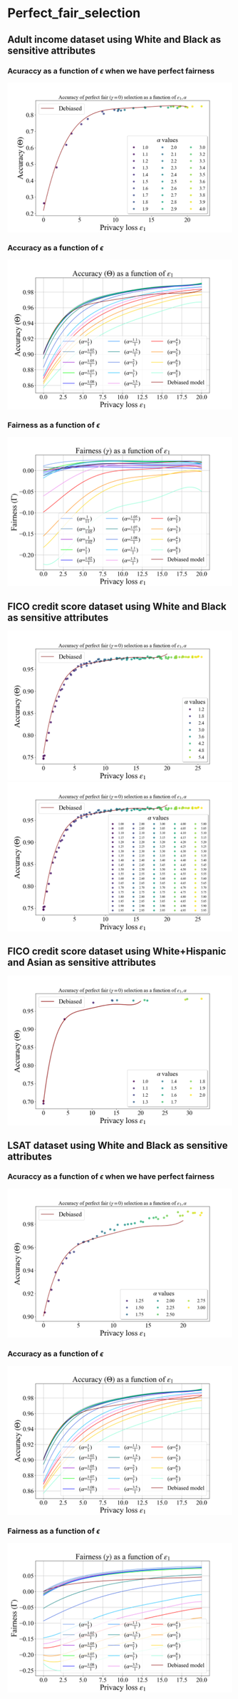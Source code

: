 # Perfect_fair_selection


## Adult income dataset using White and Black as sensitive attributes
### Acuraccy as a function of $\epsilon$ when we have perfect fairness
![](fz_adult.PNG)

### Accuracy as a function of $\epsilon$
![](lsat_wb_accuracy_in_all_single_selection_2.png)

### Fairness as a function of $\epsilon$
![](adult_wb_equal_opportunity_single_selection_2.png) 

## FICO credit score dataset using White and Black as sensitive attributes
![](fz_wb.PNG)
![](fz_wb_all_legend.PNG)

## FICO credit score dataset using White+Hispanic and Asian as sensitive attributes
![](fz_wha.PNG)

## LSAT dataset using White and Black as sensitive attributes

### Acuraccy as a function of $\epsilon$ when we have perfect fairness
![](fz_lsat.PNG)

### Accuracy as a function of $\epsilon$
![](lsat_wb_accuracy_in_all_single_selection_3.png)


### Fairness as a function of $\epsilon$
![](lsat_wb_equal_opportunity_single_selection_3.png) 
